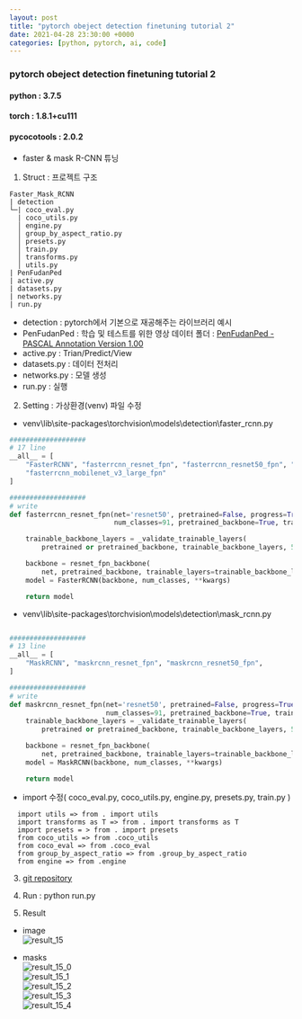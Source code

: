 ```yaml
---
layout: post
title: "pytorch obeject detection finetuning tutorial 2"
date: 2021-04-28 23:30:00 +0000
categories: [python, pytorch, ai, code]
---
```


### pytorch obeject detection finetuning tutorial 2

#### python : 3.7.5

#### torch : 1.8.1+cu111

#### pycocotools : 2.0.2
  
  - faster & mask R-CNN 튜닝

1. Struct : 프로젝트 구조
  ```
  Faster_Mask_RCNN
  | detection
  └─| coco_eval.py
    | coco_utils.py
    │ engine.py
    │ group_by_aspect_ratio.py
    │ presets.py
    │ train.py
    │ transforms.py
    │ utils.py
  | PenFudanPed
  | active.py
  | datasets.py
  | networks.py
  | run.py
  ```
  - detection :  pytorch에서 기본으로 재공해주는 라이브러리 예시
  - PenFudanPed : 학습 및 테스트를 위한 영상 데이터 폴더 : [ PenFudanPed - PASCAL Annotation Version 1.00 ](https://www.cis.upenn.edu/~jshi/ped_html/)
  - active.py : Trian/Predict/View
  - datasets.py : 데이터 전처리
  - networks.py : 모델 생성
  - run.py : 실행


2. Setting : 가상환경(venv) 파일 수정
  - venv\lib\site-packages\torchvision\models\detection\faster_rcnn.py  

  ~~~python
  ###################
  # 17 line
  __all__ = [
      "FasterRCNN", "fasterrcnn_resnet_fpn", "fasterrcnn_resnet50_fpn", "fasterrcnn_mobilenet_v3_large_320_fpn",
      "fasterrcnn_mobilenet_v3_large_fpn"
  ]

  ###################
  # write
  def fasterrcnn_resnet_fpn(net='resnet50', pretrained=False, progress=True,
                            num_classes=91, pretrained_backbone=True, trainable_backbone_layers=None, **kwargs):

      trainable_backbone_layers = _validate_trainable_layers(
          pretrained or pretrained_backbone, trainable_backbone_layers, 5, 3)

      backbone = resnet_fpn_backbone(
          net, pretrained_backbone, trainable_layers=trainable_backbone_layers)
      model = FasterRCNN(backbone, num_classes, **kwargs)

      return model
  ~~~

  - venv\lib\site-packages\torchvision\models\detection\mask_rcnn.py  

  ~~~python

  ###################
  # 13 line
  __all__ = [
      "MaskRCNN", "maskrcnn_resnet_fpn", "maskrcnn_resnet50_fpn",
  ]

  ###################
  # write
  def maskrcnn_resnet_fpn(net='resnet50', pretrained=False, progress=True,
                          num_classes=91, pretrained_backbone=True, trainable_backbone_layers=None, **kwargs):
      trainable_backbone_layers = _validate_trainable_layers(
          pretrained or pretrained_backbone, trainable_backbone_layers, 5, 3)

      backbone = resnet_fpn_backbone(
          net, pretrained_backbone, trainable_layers=trainable_backbone_layers)
      model = MaskRCNN(backbone, num_classes, **kwargs)

      return model

  ~~~

  - import 수정( coco_eval.py, coco_utils.py, engine.py, presets.py, train.py )  

  ```
    import utils => from . import utils
    import transforms as T => from . import transforms as T
    import presets = > from . import presets
    from coco_utils => from .coco_utils
    from coco_eval => from .coco_eval
    from group_by_aspect_ratio => from .group_by_aspect_ratio
    from engine => from .engine
  ```


3. [git repository](https://github.com/MizzleAa/Faster_Mask_RCNN)

4. Run : python run.py

5. Result  

  - image  
    ![result_15](https://github.com/MizzleAa/Faster_Mask_RCNN/blob/main/result/15.png?raw=true)  
    
  - masks  
    ![result_15_0](https://github.com/MizzleAa/Faster_Mask_RCNN/blob/main/result/15_0.png?raw=true)  
    ![result_15_1](https://github.com/MizzleAa/Faster_Mask_RCNN/blob/main/result/15_1.png?raw=true)  
    ![result_15_2](https://github.com/MizzleAa/Faster_Mask_RCNN/blob/main/result/15_2.png?raw=true)  
    ![result_15_3](https://github.com/MizzleAa/Faster_Mask_RCNN/blob/main/result/15_3.png?raw=true)  
    ![result_15_4](https://github.com/MizzleAa/Faster_Mask_RCNN/blob/main/result/15_4.png?raw=true)  
